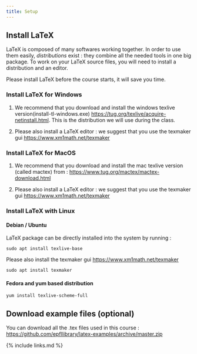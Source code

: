 ```yaml
---
title: Setup
---
```


## Install LaTeX

LaTeX is composed of many softwares working together. In order to use them easily, *distributions* exist : they combine all the needed tools in one big package. To work on your LaTeX source files, you will need to install a distribution and an editor. 

Please install LaTeX before the course starts, it will save you time. 

### Install LaTeX for Windows

1. We recommend that you download and install the windows texlive version(install-tl-windows.exe) <https://tug.org/texlive/acquire-netinstall.html>. This is the distribution we will use during the class.

2. Please also install a LaTeX editor : we suggest that you use the texmaker gui <https://www.xm1math.net/texmaker>

### Install LaTeX for MacOS

1. We recommend that you download and install the mac texlive version (called mactex) from : <https://www.tug.org/mactex/mactex-download.html>

2. Please also install a LaTeX editor : we suggest that you use the texmaker gui <https://www.xm1math.net/texmaker>

### Install LaTeX with Linux

#### Debian / Ubuntu

LaTeX package can be directly installed into the system by running :

```sudo apt install texlive-base```

Please also install the texmaker gui <https://www.xm1math.net/texmaker>

```sudo apt install texmaker```

#### Fedora and yum based distribution

```yum install texlive-scheme-full```


## Download example files (optional)

You can download all the .tex files used in this course : <https://github.com/epfllibrary/latex-examples/archive/master.zip>



{% include links.md %}
